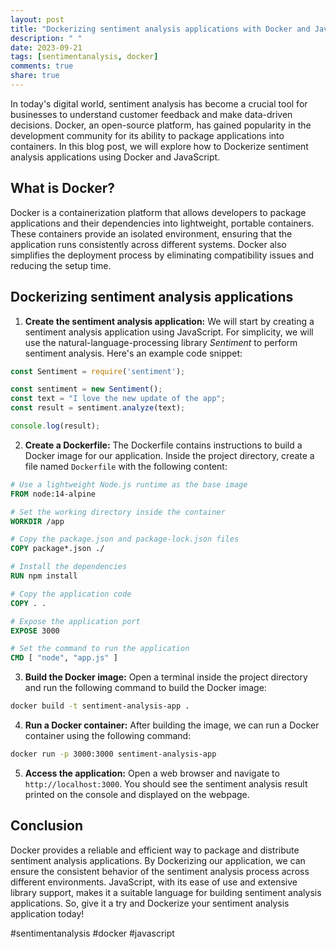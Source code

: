 ```yaml
---
layout: post
title: "Dockerizing sentiment analysis applications with Docker and Javascript"
description: " "
date: 2023-09-21
tags: [sentimentanalysis, docker]
comments: true
share: true
---
```


In today's digital world, sentiment analysis has become a crucial tool for businesses to understand customer feedback and make data-driven decisions. Docker, an open-source platform, has gained popularity in the development community for its ability to package applications into containers. In this blog post, we will explore how to Dockerize sentiment analysis applications using Docker and JavaScript.

## What is Docker?

Docker is a containerization platform that allows developers to package applications and their dependencies into lightweight, portable containers. These containers provide an isolated environment, ensuring that the application runs consistently across different systems. Docker also simplifies the deployment process by eliminating compatibility issues and reducing the setup time.

## Dockerizing sentiment analysis applications

1. **Create the sentiment analysis application:** We will start by creating a sentiment analysis application using JavaScript. For simplicity, we will use the natural-language-processing library *Sentiment* to perform sentiment analysis. Here's an example code snippet:

```javascript
const Sentiment = require('sentiment');

const sentiment = new Sentiment();
const text = "I love the new update of the app";
const result = sentiment.analyze(text);

console.log(result);
```

2. **Create a Dockerfile:** The Dockerfile contains instructions to build a Docker image for our application. Inside the project directory, create a file named `Dockerfile` with the following content:

```Dockerfile
# Use a lightweight Node.js runtime as the base image
FROM node:14-alpine

# Set the working directory inside the container
WORKDIR /app

# Copy the package.json and package-lock.json files
COPY package*.json ./

# Install the dependencies
RUN npm install

# Copy the application code
COPY . .

# Expose the application port
EXPOSE 3000

# Set the command to run the application
CMD [ "node", "app.js" ]
```

3. **Build the Docker image:** Open a terminal inside the project directory and run the following command to build the Docker image:

```bash
docker build -t sentiment-analysis-app .
```

4. **Run a Docker container:** After building the image, we can run a Docker container using the following command:

```bash
docker run -p 3000:3000 sentiment-analysis-app
```

5. **Access the application:** Open a web browser and navigate to `http://localhost:3000`. You should see the sentiment analysis result printed on the console and displayed on the webpage.

## Conclusion

Docker provides a reliable and efficient way to package and distribute sentiment analysis applications. By Dockerizing our application, we can ensure the consistent behavior of the sentiment analysis process across different environments. JavaScript, with its ease of use and extensive library support, makes it a suitable language for building sentiment analysis applications. So, give it a try and Dockerize your sentiment analysis application today!

#sentimentanalysis #docker #javascript